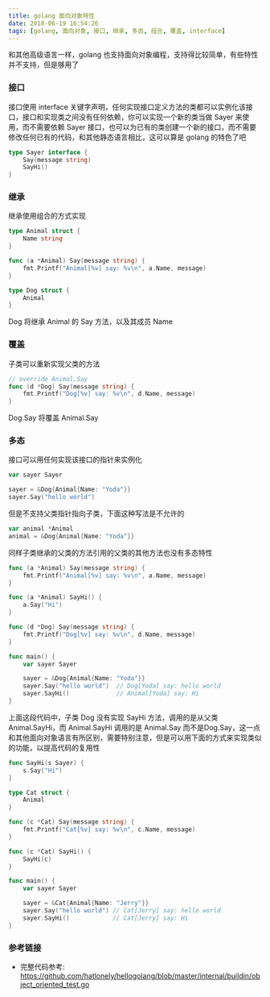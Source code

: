 ```yaml
---
title: golang 面向对象特性
date: 2018-06-19 16:54:26
tags: [golang, 面向对象, 接口, 继承, 多态, 组合, 覆盖, interface]
---
```


和其他高级语言一样，golang 也支持面向对象编程，支持得比较简单，有些特性并不支持，但是够用了

### 接口

接口使用 interface 关键字声明，任何实现接口定义方法的类都可以实例化该接口，接口和实现类之间没有任何依赖，你可以实现一个新的类当做 Sayer 来使用，而不需要依赖 Sayer 接口，也可以为已有的类创建一个新的接口，而不需要修改任何已有的代码，和其他静态语言相比，这可以算是 golang 的特色了吧

``` go
type Sayer interface {
    Say(message string)
    SayHi()
}
```

### 继承

继承使用组合的方式实现

``` go
type Animal struct {
	Name string
}

func (a *Animal) Say(message string) {
	fmt.Printf("Animal[%v] say: %v\n", a.Name, message)
}

type Dog struct {
    Animal
}
```

Dog 将继承 Animal 的 Say 方法，以及其成员 Name

### 覆盖

子类可以重新实现父类的方法

``` go
// override Animal.Say
func (d *Dog) Say(message string) {
	fmt.Printf("Dog[%v] say: %v\n", d.Name, message)
}
```

Dog.Say 将覆盖 Animal.Say

### 多态

接口可以用任何实现该接口的指针来实例化

``` go
var sayer Sayer

sayer = &Dog{Animal{Name: "Yoda"}}
sayer.Say("hello world")
```

但是不支持父类指针指向子类，下面这种写法是不允许的

``` go
var animal *Animal
animal = &Dog{Animal{Name: "Yoda"}}
```

同样子类继承的父类的方法引用的父类的其他方法也没有多态特性

``` go
func (a *Animal) Say(message string) {
	fmt.Printf("Animal[%v] say: %v\n", a.Name, message)
}

func (a *Animal) SayHi() {
	a.Say("Hi")
}

func (d *Dog) Say(message string) {
	fmt.Printf("Dog[%v] say: %v\n", d.Name, message)
}

func main() {
    var sayer Sayer

    sayer = &Dog{Animal{Name: "Yoda"}}
    sayer.Say("hello world")  // Dog[Yoda] say: hello world
    sayer.SayHi()             // Animal[Yoda] say: Hi
}
```

上面这段代码中，子类 Dog 没有实现 SayHi 方法，调用的是从父类 Animal.SayHi，而 Animal.SayHi 调用的是 Animal.Say 而不是Dog.Say，这一点和其他面向对象语言有所区别，需要特别注意，但是可以用下面的方式来实现类似的功能，以提高代码的复用性

``` go
func SayHi(s Sayer) {
	s.Say("Hi")
}

type Cat struct {
	Animal
}

func (c *Cat) Say(message string) {
	fmt.Printf("Cat[%v] say: %v\n", c.Name, message)
}

func (c *Cat) SayHi() {
	SayHi(c)
}

func main() {
    var sayer Sayer

    sayer = &Cat{Animal{Name: "Jerry"}}
	sayer.Say("hello world") // Cat[Jerry] say: hello world
	sayer.SayHi()            // Cat[Jerry] say: Hi
}
```

### 参考链接

- 完整代码参考: <https://github.com/hatlonely/hellogolang/blob/master/internal/buildin/object_oriented_test.go>
